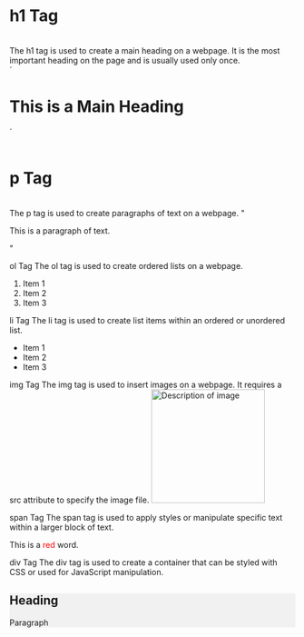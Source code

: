 <h1>h1 Tag</h1><br />
The h1 tag is used to create a main heading on a webpage. It is the most important heading on the page and is usually used only once.<br />
´<h1>This is a Main Heading</h1>´
<br /><br />
<h1>p Tag</h1><br />
The p tag is used to create paragraphs of text on a webpage.
"<p>This is a paragraph of text.</p>"

ol Tag
The ol tag is used to create ordered lists on a webpage.
<ol>
  <li>Item 1</li>
  <li>Item 2</li>
  <li>Item 3</li>
</ol>

li Tag
The li tag is used to create list items within an ordered or unordered list.
<ul>
  <li>Item 1</li>
  <li>Item 2</li>
  <li>Item 3</li>
</ul>

img Tag
The img tag is used to insert images on a webpage. It requires a src attribute to specify the image file.
<img src="image.jpg" alt="Description of image" width="200" height="200">

span Tag
The span tag is used to apply styles or manipulate specific text within a larger block of text.
<p>This is a <span style="color: red;">red</span> word.</p>

div Tag
The div tag is used to create a container that can be styled with CSS or used for JavaScript manipulation.
<div style="background-color: #f1f1f1;"> 
  <h2>Heading</h2>
  <p>Paragraph</p>
</div> 